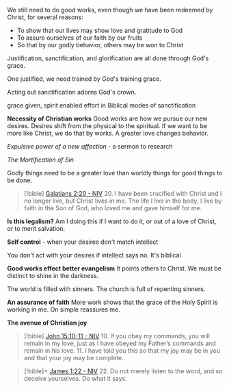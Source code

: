 We still need to do good works, even though we have been redeemed by Christ, for several reasons:
- To show that our lives may show love and gratitude to God
- To assure ourselves of our faith by our fruits
- So that by our godly behavior, others may be won to Christ

Justification, sanctification, and glorification are all done through God's grace. 

One justified, we need trained by God's training grace. 

Acting out sanctification adorns God's crown. 

grace given, spirit enabled effort in Biblical modes of sanctification

**Necessity of Christian works**
Good works are how we pursue our new desires. Desires shift from the physical to the spiritual. If we want to be more like Christ, we do that by works. A greater love changes behavior. 

*Expulsive power of a new affection* - a sermon to research

*The Mortification of Sin*

Godly things need to be a greater love than worldly things for good things to be done. 

> [!bible] [Galatians 2:20 - NIV](https://bolls.life/NIV/48/2/)
> 20. I have been crucified with Christ and I no longer live, but Christ lives in me. The life I live in the body, I live by faith in the Son of God, who loved me and gave himself for me.

**Is this legalism?** 
Am I doing this if I want to do it, or out of a love of Christ, or to merit salvation. 

**Self control** - when your desires don't match intellect

You don't act with your desires if intellect says no. It's biblical

**Good works effect better evangelism** 
It points others to Christ. We must be distinct to shine in the darkness. 

The world is filled with sinners. The church is full of repenting sinners. 

**An assurance of faith**
More work shows that the grace of the Holy Spirit is working in me. On simple reassures me. 

**The avenue of Christian joy**

> [!bible] [John 15:10-11 - NIV](https://bolls.life/NIV/43/15/)
> 10. If you obey my commands, you will remain in my love, just as I have obeyed my Father’s commands and remain in his love.
> 11. I have told you this so that my joy may be in you and that your joy may be complete.



> [!bible]+ [James 1:22 - NIV](https://bolls.life/NIV/59/1/)
> 22. Do not merely listen to the word, and so deceive yourselves. Do what it says.

